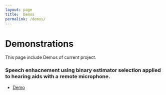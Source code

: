```yaml
---
layout: page
title:  Demos
permalink: /demos/
---
```


# Demonstrations
This page include Demos of current project.

### Speech enhacnement using binary estimator selection applied to hearing aids with a remote microphone.
- [Demo](https://vsathyapriyan.github.io/bes_complex/)
